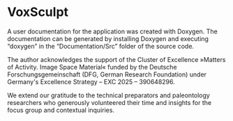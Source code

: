 # VoxSculpt

A user documentation for the application was created with Doxygen. The documentation can be generated by installing Doxygen and executing “doxygen” in the “Documentation/Src” folder of the source code.

The author acknowledges the support of the Cluster of Excellence »Matters of Activity. Image Space Material« funded by the Deutsche Forschungsgemeinschaft (DFG, German Research Foundation) under Germany's Excellence Strategy – EXC 2025 – 390648296.

We extend our gratitude to the technical preparators and paleontology researchers who generously volunteered their time and insights for the focus group and contextual inquiries.
